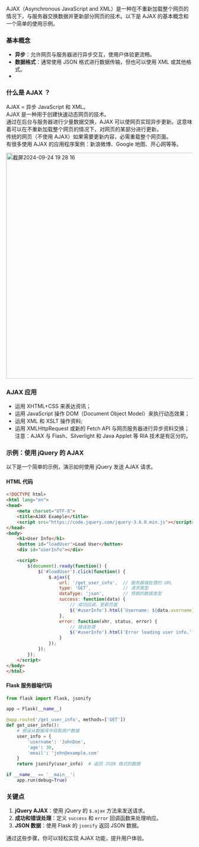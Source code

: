 AJAX（Asynchronous JavaScript and XML）是一种在不重新加载整个网页的情况下，与服务器交换数据并更新部分网页的技术。以下是 AJAX 的基本概念和一个简单的使用示例。

### 基本概念
- **异步**：允许网页与服务器进行异步交互，使用户体验更流畅。
- **数据格式**：通常使用 JSON 格式进行数据传输，但也可以使用 XML 或其他格式。
- 
### 什么是 AJAX ？
AJAX = 异步 JavaScript 和 XML。  
AJAX 是一种用于创建快速动态网页的技术。  
通过在后台与服务器进行少量数据交换，AJAX 可以使网页实现异步更新。这意味着可以在不重新加载整个网页的情况下，对网页的某部分进行更新。  
传统的网页（不使用 AJAX）如果需要更新内容，必需重载整个网页面。  
有很多使用 AJAX 的应用程序案例：新浪微博、Google 地图、开心网等等。

<img width="608" alt="截屏2024-09-24 19 28 16" src="https://github.com/user-attachments/assets/95ad7047-84a0-4dc9-b5d6-bd7243233c95">

### AJAX 应用  
- 运用 XHTML+CSS 来表达资讯；
- 运用 JavaScript 操作 DOM（Document Object Model）来执行动态效果；
- 运用 XML 和 XSLT 操作资料;
- 运用 XMLHttpRequest 或新的 Fetch API 与网页服务器进行异步资料交换；
注意：AJAX 与 Flash、Silverlight 和 Java Applet 等 RIA 技术是有区分的。


### 示例：使用 jQuery 的 AJAX
以下是一个简单的示例，演示如何使用 jQuery 发送 AJAX 请求。

#### HTML 代码
```html
<!DOCTYPE html>
<html lang="en">
<head>
    <meta charset="UTF-8">
    <title>AJAX Example</title>
    <script src="https://code.jquery.com/jquery-3.6.0.min.js"></script>
</head>
<body>
    <h1>User Info</h1>
    <button id="loadUser">Load User</button>
    <div id="userInfo"></div>

    <script>
        $(document).ready(function() {
            $('#loadUser').click(function() {
                $.ajax({
                    url: '/get_user_info',  // 服务器端处理的 URL
                    type: 'GET',            // 请求类型
                    dataType: 'json',       // 预期的数据类型
                    success: function(data) {
                        // 成功回调，更新页面
                        $('#userInfo').html(`Username: ${data.username}<br>Age: ${data.age}<br>Email: ${data.email}`);
                    },
                    error: function(xhr, status, error) {
                        // 错误处理
                        $('#userInfo').html('Error loading user info.');
                    }
                });
            });
        });
    </script>
</body>
</html>
```

#### Flask 服务器端代码
```python
from flask import Flask, jsonify

app = Flask(__name__)

@app.route('/get_user_info', methods=['GET'])
def get_user_info():
    # 假设从数据库中获取用户数据
    user_info = {
        'username': 'JohnDoe',
        'age': 30,
        'email': 'john@example.com'
    }
    return jsonify(user_info)  # 返回 JSON 格式的数据

if __name__ == '__main__':
    app.run(debug=True)
```

### 关键点
1. **jQuery AJAX**：使用 jQuery 的 `$.ajax` 方法来发送请求。
2. **成功和错误处理**：定义 `success` 和 `error` 回调函数来处理响应。
3. **JSON 数据**：使用 Flask 的 `jsonify` 返回 JSON 数据。

通过这些步骤，你可以轻松实现 AJAX 功能，提升用户体验。
